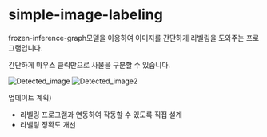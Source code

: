 # simple-image-labeling
frozen-inference-graph모델을 이용하여 이미지를 간단하게 라벨링을 도와주는 프로그램입니다.

간단하게 마우스 클릭만으로 사물을 구분할 수 있습니다.

![Detected_image](https://user-images.githubusercontent.com/120881770/208306502-fc4b74e2-54d8-4dbd-813a-89a815c38356.jpg)
![Detected_image2](https://user-images.githubusercontent.com/120881770/208306514-066064d8-fcc9-4287-aaca-4541810bb779.jpg)

업데이트 계획)
- 라벨링 프로그램과 연동하여 작동할 수 있도록 직접 설계
- 라벨링 정확도 개선
